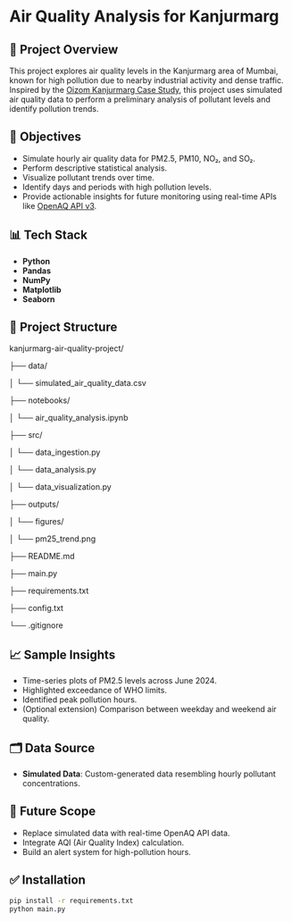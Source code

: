# Air Quality Analysis for Kanjurmarg

## 📌 Project Overview

This project explores air quality levels in the Kanjurmarg area of Mumbai, known for high pollution due to nearby industrial activity and dense traffic. Inspired by the [Oizom Kanjurmarg Case Study](https://oizom.com/wp-content/uploads/2021/11/Kanjurmarg-Case-Study.pdf), this project uses simulated air quality data to perform a preliminary analysis of pollutant levels and identify pollution trends.

## 🎯 Objectives

- Simulate hourly air quality data for PM2.5, PM10, NO₂, and SO₂.
- Perform descriptive statistical analysis.
- Visualize pollutant trends over time.
- Identify days and periods with high pollution levels.
- Provide actionable insights for future monitoring using real-time APIs like [OpenAQ API v3](https://docs.openaq.org/).

## 📊 Tech Stack

- **Python**
- **Pandas**
- **NumPy**
- **Matplotlib**
- **Seaborn**

## 📂 Project Structure

kanjurmarg-air-quality-project/

├── data/

│ └── simulated_air_quality_data.csv

├── notebooks/

│ └── air_quality_analysis.ipynb

├── src/

│ └── data_ingestion.py

│ └── data_analysis.py

│ └── data_visualization.py

├── outputs/

│ └── figures/

│ └── pm25_trend.png

├── README.md

├── main.py

├── requirements.txt

├── config.txt

└── .gitignore


## 📈 Sample Insights

- Time-series plots of PM2.5 levels across June 2024.
- Highlighted exceedance of WHO limits.
- Identified peak pollution hours.
- (Optional extension) Comparison between weekday and weekend air quality.

## 🗂️ Data Source

- **Simulated Data**: Custom-generated data resembling hourly pollutant concentrations.


## 📌 Future Scope

- Replace simulated data with real-time OpenAQ API data.
- Integrate AQI (Air Quality Index) calculation.
- Build an alert system for high-pollution hours.

## ✅ Installation

```bash
pip install -r requirements.txt
python main.py


